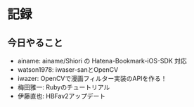 # 記録

## 今日やること

* ainame:  ainame/Shiori の Hatena-Bookmark-iOS-SDK 対応
* watson1978: iwaser-sanとOpenCV
* iwazer: OpenCVで漫画フィルター実装のAPIを作る！
* 梅田雅一: Rubyのチュートリアル
* 伊藤直也: HBFav2アップデート

